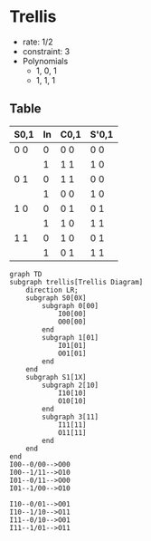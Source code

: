 # Trellis

 - rate: 1/2
 - constraint: 3
 - Polynomials
   - 1, 0, 1
   - 1, 1, 1

## Table
| S0,1 | In | C0,1 | S'0,1 |
| ---- | -- | ---- | ----- |
| 0 0  | 0  | 0 0  | 0 0   |
|      | 1  | 1 1  | 1 0   |
| 0 1  | 0  | 1 1  | 0 0   |
|      | 1  | 0 0  | 1 0   |
| 1 0  | 0  | 0 1  | 0 1   |
|      | 1  | 1 0  | 1 1   |
| 1 1  | 0  | 1 0  | 0 1   |
|      | 1  | 0 1  | 1 1   |

```mermaid
graph TD
subgraph trellis[Trellis Diagram]
    direction LR;
    subgraph S0[0X]
        subgraph 0[00]
            I00[00]
            O00[00]
        end
        subgraph 1[01]
            I01[01]
            O01[01]
        end
    end
    subgraph S1[1X]
        subgraph 2[10]
            I10[10]
            O10[10]
        end
        subgraph 3[11]
            I11[11]
            O11[11]
        end
    end
end
I00--0/00-->O00
I00--1/11-->O10
I01--0/11-->O00
I01--1/00-->O10

I10--0/01-->O01
I10--1/10-->O11
I11--0/10-->O01
I11--1/01-->O11
```
